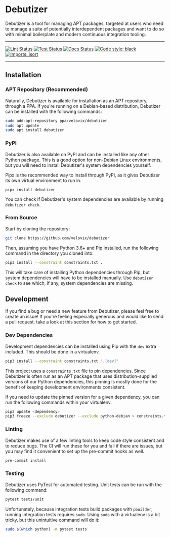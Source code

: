 # Debutizer

Debutizer is a tool for managing APT packages, targeted at users who need to
manage a suite of potentially interdependent packages and want to do so with
minimal boilerplate and modern continuous integration tooling.

_________________

[![Lint Status](https://github.com/velovix/debutizer/workflows/Lint/badge.svg?branch=main)](https://github.com/velovix/debutizer/actions?query=workflow%3ALint)
[![Test Status](https://github.com/velovix/debutizer/workflows/Test/badge.svg?branch=main)](https://github.com/velovix/debutizer/actions?query=workflow%3ATest)
[![Docs Status](https://readthedocs.org/projects/debutizer/badge/?version=latest)](https://debutizer.readthedocs.io/en/latest/)
[![Code style: black](https://img.shields.io/badge/code%20style-black-000000.svg)](https://github.com/psf/black)
[![Imports: isort](https://img.shields.io/badge/%20imports-isort-%231674b1?style=flat&labelColor=ef8336)](https://timothycrosley.github.io/isort/)

_________________

## Installation

### APT Repository (Recommended)

Naturally, Debutizer is available for installation as an APT repository, through
a PPA. If you're running on a Debian-based distribution, Debutizer can be
installed with the following commands:

```bash
sudo add-apt-repository ppa:velovix/debutizer
sudo apt update
sudo apt install debutizer
```

### PyPI

Debutizer is also available on PyPI and can be installed like any other Python
package. This is a good option for non-Debian Linux environments, but you will
need to install Debutizer's system dependencies yourself.

Pipx is the recommended way to install through PyPI, as it gives Debutizer its
own virtual environment to run in.

```
pipx install debutizer
```

You can check if Debutizer's system dependencies are available by running
`debutizer check`.

### From Source

Start by cloning the repository:

```bash
git clone https://github.com/velovix/debutizer
```

Then, assuming you have Python 3.6+ and Pip installed, run the following
command in the directory you cloned into:

```bash
pip3 install --constraint constraints.txt .
```

This will take care of installing Python dependencies through Pip, but system
dependencies will have to be installed manually. Use `debutizer check` to see
which, if any, system dependencies are missing.

## Development

If you find a bug or need a new feature from Debutizer, please feel free to
create an issue! If you're feeling especially generous and would like to send
a pull request, take a look at this section for how to get started.

### Dev Dependencies

Development dependencies can be installed using Pip with the `dev` extra
included. This should be done in a virtualenv.

```bash
pip3 install --constraint constraints.txt ".[dev]"
```

This project uses a `constraints.txt` file to pin dependencies. Since Debutizer
is often run as an APT package that uses distribution-supplied versions of our
Python dependencies, this pinning is mostly done for the benefit of keeping
development environments consistent.

If you need to update the pinned version for a given dependency, you can run
the following commands within your virtualenv.

```bash
pip3 update <dependency>
pip3 freeze --exclude debutizer --exclude python-debian > constraints.txt
```

### Linting

Debutizer makes use of a few linting tools to keep code style consistent and to
reduce bugs. The CI will run these for you and fail if there are issues, but
you may find it convenient to set up the pre-commit hooks as well.

```bash
pre-commit install
```

### Testing

Debutizer uses PyTest for automated testing. Unit tests can be run with the
following command:

```bash
pytest tests/unit
```

Unfortunately, because integration tests build packages with `pbuilder`,
running integration tests requires `sudo`. Using `sudo` with a virtualenv is
a bit tricky, but this unintuitive command will do it:

```bash
sudo $(which python) -m pytest tests
```
